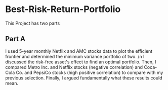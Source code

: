 # Best-Risk-Return-Portfolio
This Project has two parts
## Part A
I used 5-year monthly Netflix and AMC stocks data to plot the efficient frontier and determined the minimum variance portfolio of two. /n I discussed the risk-free asset's effect to find an optimal portfolio. Then, I compared Metro Inc. and Netflix stocks (negative correlation) and Coca-Cola Co. and PepsiCo stocks (high positive correlation) to compare with my previous selection. Finally, I argued fundamentally what these results could mean.
